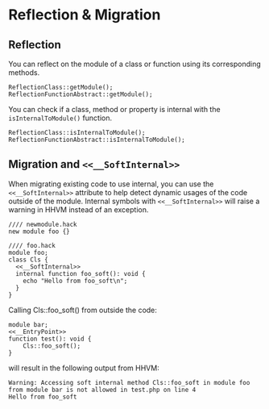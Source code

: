 # Reflection & Migration

## Reflection

You can reflect on the module of a class or function using its corresponding methods.

```hack no-extract
ReflectionClass::getModule();
ReflectionFunctionAbstract::getModule();
```

You can check if a class, method or property is internal with the `isInternalToModule()` function.

```hack no-extract
ReflectionClass::isInternalToModule();
ReflectionFunctionAbstract::isInternalToModule();
```

## Migration and `<<__SoftInternal>>`
When migrating existing code to use internal, you can use the `<<__SoftInternal>>` attribute to help detect dynamic usages of the code outside of the module.
Internal symbols with `<<__SoftInternal>>` will raise a warning in HHVM instead of an exception.

```hack
//// newmodule.hack
new module foo {}

//// foo.hack
module foo;
class Cls {
  <<__SoftInternal>>
  internal function foo_soft(): void {
    echo "Hello from foo_soft\n";
  }
}
```

Calling Cls::foo_soft() from outside the code:

```hack no-extract
module bar;
<<__EntryPoint>>
function test(): void {
    Cls::foo_soft();
}
```
will result in the following output from HHVM:

```
Warning: Accessing soft internal method Cls::foo_soft in module foo from module bar is not allowed in test.php on line 4
Hello from foo_soft
```
